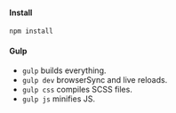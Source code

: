 #### Install
`npm install`

#### Gulp

- `gulp` builds everything.
- `gulp dev` browserSync and live reloads.
- `gulp css` compiles SCSS files.
- `gulp js` minifies JS.


